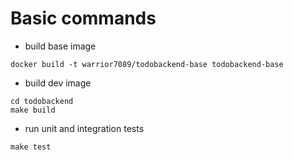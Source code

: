 # Basic commands

- build base image

`docker build -t warrior7089/todobackend-base todobackend-base`

- build dev image

```
cd todobackend
make build
```

- run unit and integration tests

`make test`

